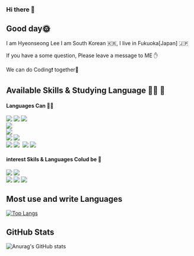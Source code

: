 
### Hi there 👋

<h2>Good day🌞</h2>
I am Hyeonseong Lee I am South Korean 🇰🇷, I live in Fukuoka[Japan] 🇯🇵

If you have a some question, Please leave a message to ME ✋

We can do Coding❗ together🥳

<h2>Available Skills & Studying Language 👨‍🎓 💪</h2>


#### Languages Can 👨‍🎓

<div>
 
<img src = "https://img.shields.io/badge/Java-ED8B00?style=for-the-badge&logo=java&logoColor=white"/>
<img src = "https://img.shields.io/badge/Spring-6DB33F?style=for-the-badge&logo=spring&logoColor=white"/>
<img src = "https://img.shields.io/badge/Android-3DDC84?style=for-the-badge&logo=android&logoColor=white"/>
</br>
<img src = "https://img.shields.io/badge/JavaScript-F7DF1E?style=for-the-badge&logo=javascript&logoColor=black"/>
</br>
<img src = "https://img.shields.io/badge/Python-3776AB?style=for-the-badge&logo=python&logoColor=white"/>
</br>
<img src = "https://img.shields.io/badge/MySQL-00000F?style=for-the-badge&logo=mysql&logoColor=white"/>
<img src = "https://img.shields.io/badge/PostgreSQL-316192?style=for-the-badge&logo=postgresql&logoColor=white"/>
</br>
<img src = "https://img.shields.io/badge/GitHub-100000?style=for-the-badge&logo=github&logoColor=white"/>
<img src = "https://img.shields.io/badge/Docker-2496ED?style=flat-square&logo=Docker&logoColor=white"/></a>&nbsp
<img src = "https://img.shields.io/badge/TypeScript-007ACC?style=for-the-badge&logo=typescript&logoColor=white"/>
<img src = "https://img.shields.io/badge/React-20232A?style=for-the-badge&logo=react&logoColor=61DAFB"/>
</br>
</div>

#### interest Skils & Languages Colud be 📖

<img src = "https://img.shields.io/badge/C-00599C?style=for-the-badge&logo=c&logoColor=white"/>
<img src = "https://img.shields.io/badge/C%2B%2B-00599C?style=for-the-badge&logo=c%2B%2B&logoColor=white"/>
</br>
<img src = "https://img.shields.io/badge/Go-00ADD8?style=for-the-badge&logo=go&logoColor=white"/>
<img src = "https://img.shields.io/badge/Kotlin-0095D5?&style=for-the-badge&logo=kotlin&logoColor=white"/>
<img src = "https://img.shields.io/badge/Swift-FA7343?style=for-the-badge&logo=swift&logoColor=white"/>
</div>

<h2>Most use and write Languages</h2>

<div>
 
  [![Top Langs](https://github-readme-stats.vercel.app/api/top-langs/?username=Polobear9&langs_count=8&count_private=false&hide=css,html)](https://github.com/anuraghazra/github-readme-stats)
 
 </div>

<h2>GitHub Stats</h2>


 ![Anurag's GitHub stats](https://github-readme-stats.vercel.app/api?username=Polobear9&show_icons=true&theme=dracula&count_private=false)
 
  <!--**Polobear9/Polobear9** is a ✨ _special_ ✨ repository because its `README.md` (this file) appears on your GitHub profile.

Here are some ideas to get you started:

- 🔭 I’m currently working on ...
- 🌱 I’m currently learning ...
- 👯 I’m looking to collaborate on ...
- 🤔 I’m looking for help with ...
- 💬 Ask me about ...
- 📫 How to reach me: ...
- 😄 Pronouns: ...
- ⚡ Fun fact: ...
-->



